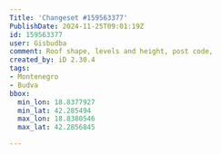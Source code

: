 ```yaml
---
Title: 'Changeset #159563377'
PublishDate: 2024-11-25T09:01:19Z
id: 159563377
user: Gisbudba
comment: Roof shape, levels and height, post code,
created_by: iD 2.30.4
tags:
- Montenegro
- Budva
bbox:
  min_lon: 18.8377927
  min_lat: 42.285494
  max_lon: 18.8380546
  max_lat: 42.2856845

---
```

